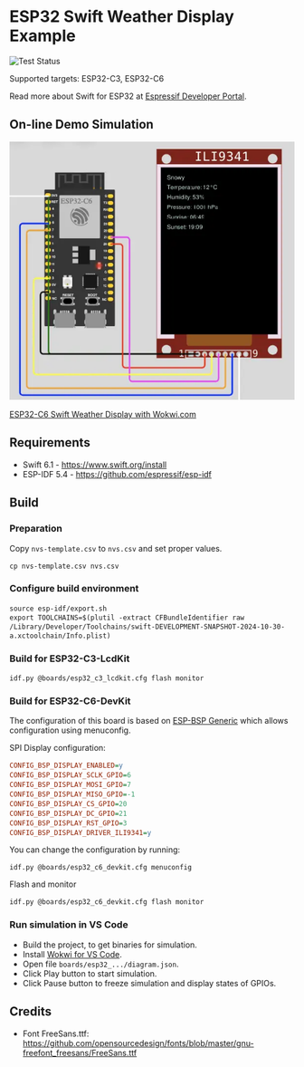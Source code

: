 # ESP32 Swift Weather Display Example

![Test Status](https://github.com/georgik/esp32-swift-weather-display/actions/workflows/test.yml/badge.svg)

Supported targets: ESP32-C3, ESP32-C6

Read more about Swift for ESP32 at [Espressif Developer Portal](https://developer.espressif.com/tags/swift/).

## On-line Demo Simulation

[![ESP32-C6 Swift Weather Display](docs/img/esp32-c3-swift-weather-display.webp)](https://wokwi.com/experimental/viewer?diagram=https%3A%2F%2Fraw.githubusercontent.com%2Fgeorgik%2Fesp32-swift-weather-display%2Fmain%2Fboards%2Fesp32_c6_devkit%2Fdiagram.json&firmware=https%3A%2F%2Fgithub.com%2Fgeorgik%2Fesp32-swift-weather-display%2Freleases%2Fdownload%2Fv1.0.0%2Fesp32-swift-weather-display-esp32_c6_devkit.bin)

[ESP32-C6 Swift Weather Display with Wokwi.com](https://wokwi.com/experimental/viewer?diagram=https%3A%2F%2Fraw.githubusercontent.com%2Fgeorgik%2Fesp32-swift-weather-display%2Fmain%2Fboards%2Fesp32_c6_devkit%2Fdiagram.json&firmware=https%3A%2F%2Fgithub.com%2Fgeorgik%2Fesp32-swift-weather-display%2Freleases%2Fdownload%2Fv1.0.0%2Fesp32-swift-weather-display-esp32_c6_devkit.bin)

## Requirements

- Swift 6.1 - https://www.swift.org/install
- ESP-IDF 5.4 - https://github.com/espressif/esp-idf

## Build

### Preparation

Copy `nvs-template.csv` to `nvs.csv` and set proper values.

```shell
cp nvs-template.csv nvs.csv
```

### Configure build environment

```shell
source esp-idf/export.sh
export TOOLCHAINS=$(plutil -extract CFBundleIdentifier raw /Library/Developer/Toolchains/swift-DEVELOPMENT-SNAPSHOT-2024-10-30-a.xctoolchain/Info.plist)
```

### Build for ESP32-C3-LcdKit

```shell
idf.py @boards/esp32_c3_lcdkit.cfg flash monitor
```

### Build for ESP32-C6-DevKit

The configuration of this board is based on [ESP-BSP Generic](https://developer.espressif.com/blog/using-esp-bsp-with-devkits/) which allows configuration using menuconfig.

SPI Display configuration:

```ini
CONFIG_BSP_DISPLAY_ENABLED=y
CONFIG_BSP_DISPLAY_SCLK_GPIO=6
CONFIG_BSP_DISPLAY_MOSI_GPIO=7
CONFIG_BSP_DISPLAY_MISO_GPIO=-1
CONFIG_BSP_DISPLAY_CS_GPIO=20
CONFIG_BSP_DISPLAY_DC_GPIO=21
CONFIG_BSP_DISPLAY_RST_GPIO=3
CONFIG_BSP_DISPLAY_DRIVER_ILI9341=y
```

You can change the configuration by running:

```shell
idf.py @boards/esp32_c6_devkit.cfg menuconfig
```

Flash and monitor

```shell
idf.py @boards/esp32_c6_devkit.cfg flash monitor
```

### Run simulation in VS Code

- Build the project, to get binaries for simulation.
- Install [Wokwi for VS Code](https://docs.wokwi.com/vscode/getting-started/).
- Open file `boards/esp32_.../diagram.json`.
- Click Play button to start simulation.
- Click Pause button to freeze simulation and display states of GPIOs.

## Credits

- Font FreeSans.ttf: https://github.com/opensourcedesign/fonts/blob/master/gnu-freefont_freesans/FreeSans.ttf

